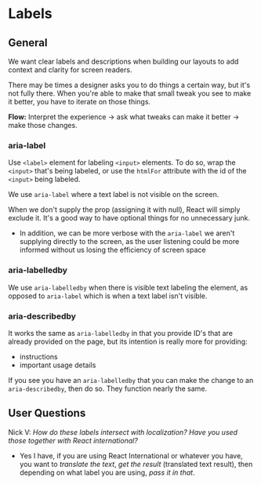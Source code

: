 # Labels

## General

We want clear labels and descriptions when building our layouts to add context and clarity for screen readers.

There may be times a designer asks you to do things a certain way, but it's not fully there. When you're able to make that small tweak you see to make it better, you have to iterate on those things.

**Flow:** Interpret the experience -> ask what tweaks can make it better -> make those changes.

### aria-label

Use `<label>` element for labeling `<input>` elements. To do so, wrap the `<input>` that's being labeled, or use the `htmlFor` attribute with the id of the `<input>` being labeled.

We use `aria-label` where a text label is not visible on the screen.

When we don't supply the prop (assigning it with null), React will simply exclude it. It's a good way to have optional things for no unnecessary junk.
- In addition, we can be more verbose with the `aria-label` we aren't supplying directly to the screen, as the user listening could be more informed without us losing the efficiency of screen space

### aria-labelledby

We use `aria-labelledby` when there is visible text labeling the element, as opposed to `aria-label` which is when a text label isn't visible.

### aria-describedby

It works the same as `aria-labelledby` in that you provide ID's that are already provided on the page, but its intention is really more for providing:
- instructions
- important usage details

If you see you have an `aria-labelledby` that you can make the change to an `aria-describedby`, then do so. They function nearly the same.

## User Questions

Nick V: *How do these labels intersect with localization? Have you used those together with React international?*
- Yes I have, if you are using React International or whatever you have, you want to _translate the text_, _get the result_ (translated text result), then depending on what label you are using, _pass it in that_.
